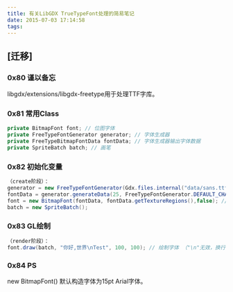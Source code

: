 ```yaml
---
title: 有关LibGDX TrueTypeFont处理的简易笔记
date: 2015-07-03 17:14:58
tags:
---
```


## [迁移]

### 0x80 谨以备忘
libgdx/extensions/libgdx-freetype用于处理TTF字库。

### 0x81 常用Class
```Java
private BitmapFont font; // 位图字体
private FreeTypeFontGenerator generator; // 字体生成器
private FreeTypeBitmapFontData fontData; // 字体生成器输出字体数据
private SpriteBatch batch; // 画笔
```

### 0x82 初始化变量
```Java
（create阶段）：
generator = new FreeTypeFontGenerator(Gdx.files.internal("data/sans.ttf")); // 从文件构造生成器
fontData = generator.generateData(25, FreeTypeFontGenerator.DEFAULT_CHARS + "世界你好",false); // DEFAULT_CHARS 包含了最基本的字符 "+"后接的是汉字字符映射集，不可重复
font = new BitmapFont(fontData, fontData.getTextureRegions(),false); // 从字体数据中获取字体对象
batch = new SpriteBatch();

```

### 0x83 GL绘制
```Java
（render阶段）：
font.draw(batch, "你好,世界\nTest", 100, 100); // 绘制字体 （"\n"无效，换行使用drawMultiLine）
```

### 0x84 PS
new BitmapFont() 默认构造字体为15pt Arial字体。